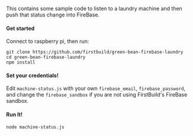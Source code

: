This contains some sample code to listen to a laundry machine and then push that status change into FireBase.


#### Get started

Connect to raspberry pi, then run:

```
git clone https://github.com/firstbuild/green-bean-firebase-laundry
cd green-bean-firebase-laundry
npm install
```

#### Set your credentials!

Edit `machine-status.js` with your own `firebase_email`, `firebase_password`, and change the `firebase_sandbox` if you are not using FirstBuild's FireBase sandbox.

#### Run It!

```
node machine-status.js
```
